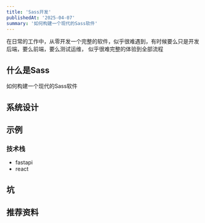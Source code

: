 ```yaml
---
title: 'Sass开发'
publishedAt: '2025-04-07'
summary: '如何构建一个现代的Sass软件'
---
```


在日常的工作中，从零开发一个完整的软件，似乎很难遇到，有时候要么只是开发后端，要么前端，要么测试运维，
似乎很难完整的体验到全部流程

## 什么是Sass

如何构建一个现代的Sass软件

## 系统设计


## 示例

### 技术栈
- fastapi
- react

## 坑

## 推荐资料